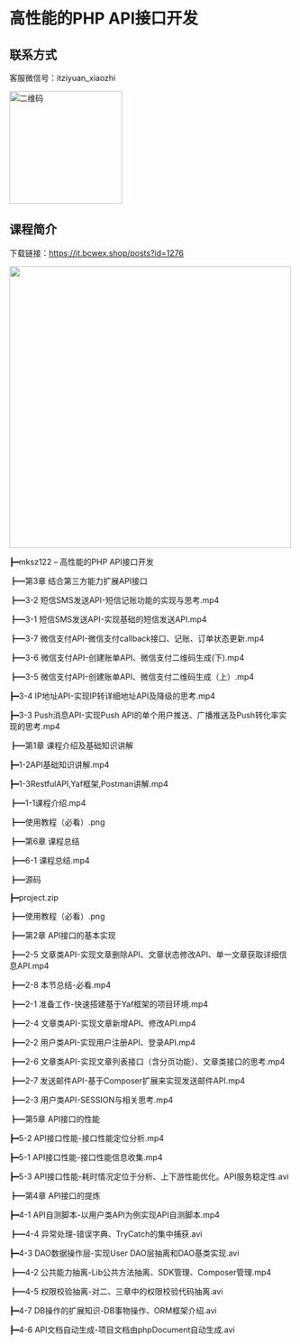 # 高性能的PHP API接口开发

## 联系方式

客服微信号：itziyuan_xiaozhi

<img src="https://ziyuanyun.oss-cn-guangzhou.aliyuncs.com/common/20240614073449/666b82192834a.jpg" width="200" height="200" alt="二维码">

## 课程简介

下载链接：https://it.bcwex.shop/posts?id=1276

<img src="https://ziyuanyun.oss-cn-guangzhou.aliyuncs.com/yun/20240515153653/664466158f10c.jpg" width="500" alt="">

  ┣━mksz122 &#8211; 高性能的PHP API接口开发

 ┣━第3章 结合第三方能力扩展API接口

 ┣━3-2 短信SMS发送API-短信记账功能的实现与思考.mp4

 ┣━3-1 短信SMS发送API-实现基础的短信发送API.mp4

 ┣━3-7 微信支付API-微信支付callback接口、记账、订单状态更新.mp4

 ┣━3-6 微信支付API-创建账单API、微信支付二维码生成(下).mp4

 ┣━3-5 微信支付API-创建账单API、微信支付二维码生成（上）.mp4

 ┣━3-4 IP地址API-实现IP转详细地址API及降级的思考.mp4

 ┣━3-3 Push消息API-实现Push API的单个用户推送、广播推送及Push转化率实现的思考.mp4

 ┣━第1章 课程介绍及基础知识讲解

 ┣━1-2API基础知识讲解.mp4

 ┣━1-3RestfulAPI,Yaf框架,Postman讲解.mp4

 ┣━1-1课程介绍.mp4

 ┣━使用教程（必看）.png

 ┣━第6章 课程总结

 ┣━6-1 课程总结.mp4

 ┣━源码

 ┣━project.zip

 ┣━使用教程（必看）.png

 ┣━第2章 API接口的基本实现

 ┣━2-5 文章类API-实现文章删除API、文章状态修改API、单一文章获取详细信息API.mp4

 ┣━2-8 本节总结-必看.mp4

 ┣━2-1 准备工作-快速搭建基于Yaf框架的项目环境.mp4

 ┣━2-4 文章类API-实现文章新增API、修改API.mp4

 ┣━2-2 用户类API-实现用户注册API、登录API.mp4

 ┣━2-6 文章类API-实现文章列表接口（含分页功能）、文章类接口的思考.mp4

 ┣━2-7 发送邮件API-基于Composer扩展来实现发送邮件API.mp4

 ┣━2-3 用户类API-SESSION与相关思考.mp4

 ┣━第5章 API接口的性能

 ┣━5-2 API接口性能-接口性能定位分析.mp4

 ┣━5-1 API接口性能-接口性能信息收集.mp4

 ┣━5-3 API接口性能-耗时情况定位于分析、上下游性能优化。API服务稳定性.avi

 ┣━第4章 API接口的提炼

 ┣━4-1 API自测脚本-以用户类API为例实现API自测脚本.mp4

 ┣━4-4 异常处理-错误字典、TryCatch的集中捕获.avi

 ┣━4-3 DAO数据操作层-实现User DAO层抽离和DAO基类实现.avi

 ┣━4-2 公共能力抽离-Lib公共方法抽离、SDK管理、Composer管理.mp4

 ┣━4-5 权限校验抽离-对二、三章中的权限校验代码抽离.avi

 ┣━4-7 DB操作的扩展知识-DB事物操作、ORM框架介绍.avi

 ┣━4-6 API文档自动生成-项目文档由phpDocument自动生成.avi

  